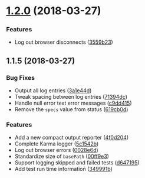 <a name="1.2.0"></a>
# [1.2.0](https://github.com/caplin/caplin-dev-tools/compare/karma-log-update-reporter@1.1.5...karma-log-update-reporter@1.2.0) (2018-03-27)

### Features

* Log out browser disconnects ([3559b23](https://github.com/caplin/caplin-dev-tools/commit/3559b23))



<a name="1.1.5"></a>
## 1.1.5 (2018-03-27)


### Bug Fixes

* Output all log entries ([3a1e44d](https://github.com/caplin/caplin-dev-tools/commit/3a1e44d))
* Tweak spacing between log entries ([71394dc](https://github.com/caplin/caplin-dev-tools/commit/71394dc))
* Handle null error text error messages ([c9dd415](https://github.com/caplin/caplin-dev-tools/commit/c9dd415))
* Remove the `specs` value from status ([619cb0d](https://github.com/caplin/caplin-dev-tools/commit/619cb0d))


### Features

* Add a new compact output reporter ([4f0d204](https://github.com/caplin/caplin-dev-tools/commit/4f0d204))
* Complete Karma logger ([5c1542b](https://github.com/caplin/caplin-dev-tools/commit/5c1542b))
* Log out browser errors ([0028e6d](https://github.com/caplin/caplin-dev-tools/commit/0028e6d))
* Standardize size of `basePath` ([00ff9e3](https://github.com/caplin/caplin-dev-tools/commit/00ff9e3))
* Support logging skipped and failed tests ([d647195](https://github.com/caplin/caplin-dev-tools/commit/d647195))
* Add test run time information ([349991b](https://github.com/caplin/caplin-dev-tools/commit/349991b))



